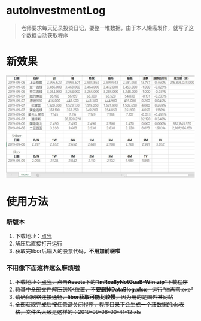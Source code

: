 # autoInvestmentLog
> 老师要求每天记录投资日记，要整一堆数据，由于本人懒癌发作，就写了这个数据自动获取程序

# 新效果
![img](https://raw.githubusercontent.com/huanghaozi/autoInvestmentLog/master/Catch.JPG)

# 使用方法
### 新版本
1. 下载地址：[点我]( https://img.hacpai.com/file/2019/09/ImReallyNotGuaB-c9bd5d9e.zip )
2. 解压后直接打开运行
3. 获取完libor后输入的股票代码，**不用加前缀啦**

### 不用像下面这样这么麻烦啦

1. ~~下载地址：[点我]( https://github.com/huanghaozi/autoInvestmentLog/releases )，点击**Assets**下的“**ImReallyNotGuaB-Win.zip**”下载程序~~
2. ~~将其中全部文件解压到XX位置，**不要删掉DataBlog.xlsx**，运行“你再骂.exe”~~
3. ~~请确保网络连接通畅，**libor获取可能比较慢**，因为用的是国外某网站~~
4. ~~全部获取完成后按任意键关闭程序，程序目录下会生成一个装数据的xls表格，文件名大致是这样的：2019-09-06-00-41-12.xls~~

